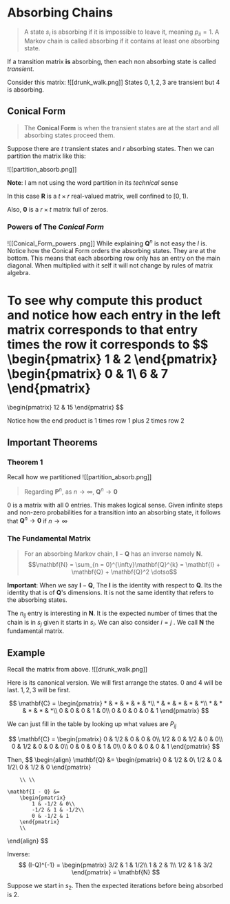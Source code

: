 # Absorbing Chains
> A state $s_i$ is absorbing if it is impossible to leave it, meaning $p_{ii} = 1$. A Markov chain is called absorbing if it contains at least one absorbing state. 

If a transition matrix **is** absorbing, then each non absorbing state is called *transient*.

Consider this matrix:
![[drunk_walk.png]]
States $0, 1, 2, 3$ are transient but $4$ is absorbing. 

## Conical Form 
> The **Conical Form** is when the transient states are at the start and all absorbing states proceed them. 

Suppose there are $t$ transient states and $r$ absorbing states. Then we can partition the matrix like this:

![[partition_absorb.png]]

**Note**: I am not using the word partition in its *technical* sense

In this case $\mathbf{R}$ is a $t\times r$ real-valued matrix, well confined to $[0, 1)$.

Also,  $\mathbf{0}$ is a $r\times t$ matrix full of zeros.

### Powers of The *Conical Form*
![[Conical_Form_powers .png]]
While explaining $\mathbf{Q}^n$ is not easy the $I$ is. Notice how the Conical Form orders the absorbing states. They are at the bottom. This means that each absorbing row only has an entry on the main diagonal. When multiplied with it self it will not change by rules of matrix algebra.  

To see why compute this product and notice how each entry in the left matrix corresponds to that entry times the row it corresponds to
$$
\begin{pmatrix}
        1 & 2
\end{pmatrix}  
\begin{pmatrix}
        0 & 1\\
        6 & 7
\end{pmatrix}
=
\begin{pmatrix}
        12 & 15
\end{pmatrix} 
$$

Notice how the end product is $1$ times row $1$ plus $2$ times row $2$

## Important Theorems
### Theorem 1 
Recall how we partitioned
![[partition_absorb.png]]

> Regarding $\mathbf{P}^n$, as $n\to\infty$, $\mathbf{Q}^n \to \mathbf{0}$ 

$0$ is a matrix with all $0$ entries. 
This makes logical sense. Given infinite steps and non-zero probabilities for a transition into an absorbing state, it follows that  $\mathbf{Q}^n \to \mathbf{0}$ if $n\to\infty$

### The Fundamental Matrix
> For an absorbing Markov chain, $\mathbf{I} - \mathbf{Q}$ has an inverse namely $\mathbf{N}$. 
> $$\mathbf{N} = \sum_{n = 0}^{\infty}\mathbf{Q}^{k} = \mathbf{I} + \mathbf{Q} + \mathbf{Q}^2 \dotso$$

**Important**: When we say $\mathbf{I} - \mathbf{Q}$, The $\mathbf{I}$ is the identity with respect to $\mathbf{Q}$. Its the identity that is of $\mathbf{Q}$'s dimensions. It is not the same identity that refers to the absorbing states.   

The $n_{ij}$ entry is interesting in $\mathbf{N}$. It is the expected number of times that the chain is in $s_j$ given it starts in $s_i$. We can also consider $i = j$ . We call $\mathbf{N}$ the fundamental matrix. 

## Example 
Recall the matrix from above. 
![[drunk_walk.png]]

Here is its canonical version. 
We will first arrange the states. $0$ and $4$ will be last. $1,2,3$ will be first. 

$$
\mathbf{C} = \begin{pmatrix}
        * & * & * & * & *\\
        * & * & * & * & *\\
        * & * & * & * & *\\
        0 & 0 & 0 & 1 & 0\\
        0 & 0 & 0 & 0 & 1
\end{pmatrix}
$$

We can just fill in the table by looking up what values are $P_{ij}$


$$
\mathbf{C} = \begin{pmatrix}
        0   & 1/2 & 0   & 0 & 0\\
        1/2 & 0   & 1/2 & 0 & 0\\
        0   & 1/2 & 0   & 0 & 0\\
        0   & 0   & 0   & 1 & 0\\
        0   & 0   & 0   & 0 & 1
\end{pmatrix}
$$

Then, 
$$
\begin{align}
	\mathbf{Q} &= 
	\begin{pmatrix}
		0 & 1/2 & 0\\
		1/2 & 0 & 1/2\\
		0 & 1/2 & 0
	\end{pmatrix}
		
		\\ \\
		
	\mathbf{I - Q} &= 
		\begin{pmatrix}
			1 & -1/2 & 0\\
			-1/2 & 1 & -1/2\\
			0 & -1/2 & 1
		\end{pmatrix}
		\\
\end{align}
$$

Inverse:
$$
(I-Q)^{-1} = 
\begin{pmatrix}
        3/2 & 1 & 1/2\\
        1 & 2 & 1\\
        1/2 & 1 & 3/2
\end{pmatrix} = \mathbf{N}
$$

Suppose we start in $s_2$. Then the expected iterations before being absorbed is $2$.